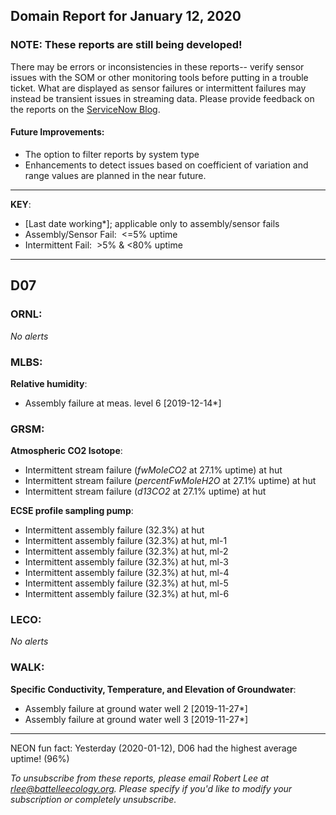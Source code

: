 ## Domain Report for January 12, 2020


### NOTE: These reports are still being developed!
There may be errors or inconsistencies in these reports-- verify sensor issues with the SOM or other monitoring tools before putting in a trouble ticket. What are displayed as sensor failures or intermittent failures may instead be transient issues in streaming data.
Please provide feedback on the reports on the [ServiceNow Blog](https://neon.service-now.com/community?id=community_blog&sys_id=9b4fbe8adbed734017ecf9041d9619be).

#### Future Improvements: 
 - The option to filter reports by system type 
 - Enhancements to detect issues based on coefficient of variation and range values are planned in the near future.

***

**KEY**:

 - [Last date working*]; applicable only to assembly/sensor fails
 - Assembly/Sensor Fail:&nbsp;&nbsp;<=5% uptime
 - Intermittent Fail:&nbsp;&nbsp;>5% & <80% uptime

***
## D07

### ORNL:

_No alerts_

### MLBS:

**Relative humidity**:
 - Assembly failure at meas. level 6 [2019-12-14*]

### GRSM:

**Atmospheric CO2 Isotope**:
 - Intermittent stream failure (_fwMoleCO2_ at 27.1% uptime) at hut
 - Intermittent stream failure (_percentFwMoleH2O_ at 27.1% uptime) at hut
 - Intermittent stream failure (_d13CO2_ at 27.1% uptime) at hut

**ECSE profile sampling pump**:
 - Intermittent assembly failure (32.3%) at hut
 - Intermittent assembly failure (32.3%) at hut, ml-1
 - Intermittent assembly failure (32.3%) at hut, ml-2
 - Intermittent assembly failure (32.3%) at hut, ml-3
 - Intermittent assembly failure (32.3%) at hut, ml-4
 - Intermittent assembly failure (32.3%) at hut, ml-5
 - Intermittent assembly failure (32.3%) at hut, ml-6

### LECO:

_No alerts_

### WALK:

**Specific Conductivity, Temperature, and Elevation of Groundwater**:
 - Assembly failure at ground water well 2 [2019-11-27*]
 - Assembly failure at ground water well 3 [2019-11-27*]

***
NEON fun fact: Yesterday (2020-01-12), D06 had the highest average uptime! (96%)

_To unsubscribe from these reports, please email Robert Lee at rlee@battelleecology.org. Please specify if you'd like to modify your subscription or completely unsubscribe._
